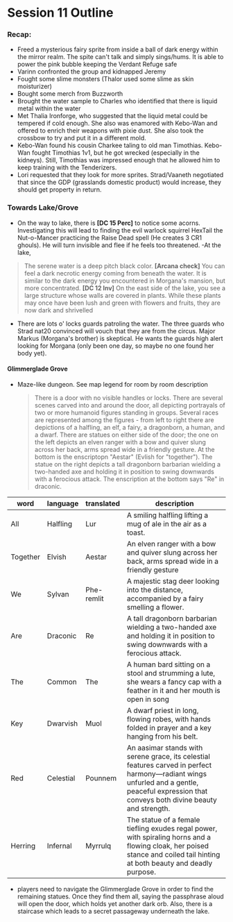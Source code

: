 # Session 11 Outline
### Recap:
  - Freed a mysterious fairy sprite from inside a ball of dark energy within the mirror realm. The spite can't talk and simply sings/hums. It is able to power the pink bubble keeping the Verdant Refuge safe
  - Varinn confronted the group and kidnapped Jeremy 
  - Fought some slime monsters (Thalor used some slime as skin moisturizer)
  - Bought some merch from Buzzworth
  - Brought the water sample to Charles who identified that there is liquid metal within the water
  - Met Thalia Ironforge, who suggested that the liquid metal could be tempered if cold enough. She also was enamored with Kebo-Wan and offered to enrich their weapons with pixie dust. She also took the crossbow to try and put it in a different mold.
  - Kebo-Wan found his cousin Charkee taling to old man Timothias. Kebo-Wan fought Timothias 1v1, but he got wrecked (especially in the kidneys). Still, Timothias was impressed enough that he allowed him to keep training with the Tenderizers. 
  - Lori requested that they look for more sprites. Strad/Vaaneth negotiated that since the GDP (grasslands domestic product) would increase, they should get property in return.

### Towards Lake/Grove
- On the way to lake, there is **[DC 15 Perc]** to notice some acorns. Investigating this will lead to finding the evil warlock squirrel HexTail the Nut-o-Mancer practicing the Raise Dead spell (He creates 3 CR1 ghouls). He will turn invisible and flee if he feels too threatened.
-At the lake, 
> The serene water is a deep pitch black color. **[Arcana check]** You can feel a dark necrotic energy coming from beneath the water. It is similar to the dark energy you encountered in Morgana's mansion, but more concentrated. **[DC 12 Inv]** On the east side of the lake, you see a large structure whose walls are covered in plants. While these plants may once have been lush and green with flowers and fruits, they are now dark and shrivelled
- There are lots o' locks guards patroling the water. The three guards who Strad nat20 convinced will vouch that they are from the circus.  Major Markus (Morgana's brother) is skeptical. He wants the guards high alert looking for Morgana (only been one day, so maybe no one found her body yet). 

#### **Glimmerglade Grove**
- Maze-like dungeon. See map legend for room by room description
  > There is a door with no visible handles or locks. There are several scenes carved into and around the door, all depicting portrayals of two or more humanoid figures
standing in groups. Several races are represented among the figures - from left to right there are depictions of a halfling, an elf, a fairy, a dragonborn, a human, and a dwarf. There are statues on either side of the door; the one on the left depicts an elven ranger with a bow and quiver slung across her back, arms spread wide in a friendly gesture. At the bottom is the enscriptopn "Aestar" (Evlish for "together"). The statue on the right depicts a tall dragonborn barbarian wielding a two-handed axe and holding it in position to swing downwards with a ferocious attack. The enscription at the bottom says "Re" in draconic. 

| word | language | translated| description |
|- | - | - | -|
| All | Halfling | Lur |  A smiling halfling lifting a mug of ale in the air as a toast. |
| Together | Elvish | Aestar | An elven ranger with a bow and quiver slung across her back, arms spread wide in a friendly gesture|
| We | Sylvan | Phe-remlit | A majestic stag deer looking into the distance, accompanied by a fairy smelling a flower. |
| Are | Draconic | Re | A tall dragonborn barbarian wielding a two-handed axe and holding it in position to swing downwards with a ferocious attack. |
| The | Common | The | A human bard sitting on a stool and strumming a lute, she wears a fancy cap with a feather in it and her mouth is open in song |
| Key | Dwarvish | Muol | A dwarf priest in long, flowing robes, with hands folded in prayer and a key hanging from his belt. |
| Red | Celestial | Pounnem | An aasimar stands with serene grace, its celestial features carved in perfect harmony—radiant wings unfurled and a gentle, peaceful expression that conveys both divine beauty and  strength. |
| Herring | Infernal | Myrrulq| The statue of a female tiefling exudes regal power, with spiraling horns and a flowing cloak, her poised stance and coiled tail hinting at both beauty and deadly purpose.|

- players need to navigate the Glimmerglade Grove in order to find the remaining statues. Once they find them all, saying the passphrase aloud will open the door, which holds yet another dark orb. Also, there is a staircase which leads to a secret passageway underneath the lake. 

&nbsp;